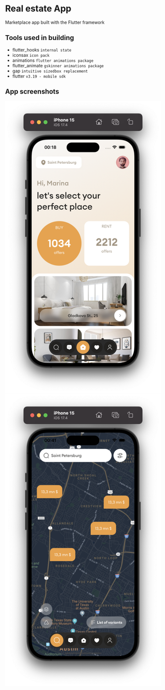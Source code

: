 # Real estate App

Marketplace app built with the Flutter framework

## Tools used in building

- flutter_hooks `internal state`
- iconsax `icon pack`
- animations `flutter animations package`
- flutter_animate `gskinner animations package`
- gap `intuitive sizedbox replacement`
- flutter `v3.19 - mobile sdk`

## App screenshots

![imageone](./screens/screen1.png)
![imagetwo](./screens/screen2.png)
